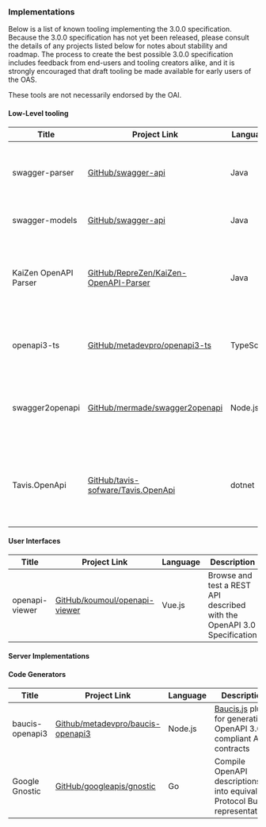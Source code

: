 ### Implementations

Below is a list of known tooling implementing the 3.0.0 specification. Because
the 3.0.0 specification has not yet been released, please consult the details of
any projects listed below for notes about stability and roadmap.  The process 
to create the best possible 3.0.0 specification includes feedback from end-users
and tooling creators alike, and it is strongly encouraged that draft tooling be
made available for early users of the OAS.

These tools are not necessarily endorsed by the OAI.

#### Low-Level tooling

| Title          | Project Link | Language |Description                          |
|----------------|--------------|----------|---------------------|
| swagger-parser | [GitHub/swagger-api](https://github.com/swagger-api/swagger-parser/tree/feature/3.0.0-rc0) | Java | Swagger 1.0, 1.1, 1.2, 2.0 to Open API Specification converter |
| swagger-models | [GitHub/swagger-api](https://github.com/swagger-api/swagger-core/tree/feature/3.0.0-rc0/modules/swagger-models) | Java | Open API 3.0 Java Pojos |
| KaiZen OpenAPI Parser | [GitHub/RepreZen/KaiZen-OpenAPI-Parser](https://github.com/RepreZen/KaiZen-OpenAPI-Parser) | Java | High-performance Parser, Validator, and Java Object Model for OpenAPI 3.x |
| openapi3-ts | [GitHub/metadevpro/openapi3-ts](https://github.com/metadevpro/openapi3-ts) | TypeScript | TS Model & utils for OpenAPI 3.0.x contracts |
| swagger2openapi | [GitHub/mermade/swagger2openapi](https://github.com/mermade/swagger2openapi) | Node.js | An OpenAPI / Swagger 2.0 to OpenAPI 3.0.x converter and validator |
| Tavis.OpenApi | [GitHub/tavis-sofware/Tavis.OpenApi](https://github.com/tavis-software/Tavis.OpenApi/) | dotnet | C# based parser with definition validation and migration support from V2 |


#### User Interfaces

| Title          | Project Link | Language |Description                          |
|----------------|--------------|----------|---------------------|
| openapi-viewer | [GitHub/koumoul/openapi-viewer](https://github.com/koumoul-dev/openapi-viewer) | Vue.js | Browse and test a REST API described with the OpenAPI 3.0 Specification |


#### Server Implementations


#### Code Generators

| Title          | Project Link | Language |Description                          |
|----------------|--------------|----------|---------------------|
| baucis-openapi3 | [Github/metadevpro/baucis-openapi3](https://github.com/metadevpro/baucis-openapi3) | Node.js | [Baucis.js](https://github.com/wprl/baucis) plugin for generating OpenAPI 3.0 compliant API contracts |
| Google Gnostic | [GitHub/googleapis/gnostic](https://github.com/googleapis/gnostic) | Go | Compile OpenAPI descriptions into equivalent Protocol Buffer representations |
